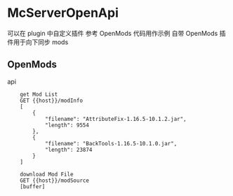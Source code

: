 # McServerOpenApi

可以在 plugin 中自定义插件 参考 OpenMods 代码用作示例
自带 OpenMods 插件用于向下同步 mods




## OpenMods

api

```
    get Mod List
    GET {{host}}/modInfo 
    [
        {
            "filename": "AttributeFix-1.16.5-10.1.2.jar",
            "length": 9554
        },
        {
            "filename": "BackTools-1.16.5-10.1.0.jar",
            "length": 23874
        }
    ]

    download Mod File
    GET {{host}}/modSource
    [buffer]
```